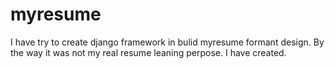 # myresume
I have try to create django framework in bulid  myresume formant design.
By the way it was not my real resume leaning perpose.
I have created.
